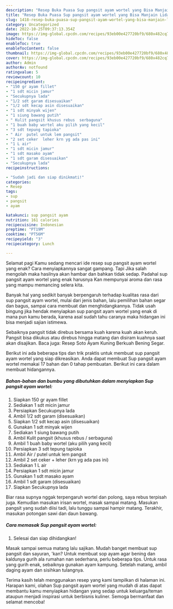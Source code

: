 ```yaml
---
description: "Resep Buka Puasa Sup pangsit ayam wortel yang Bisa Manjain Lidah"
title: "Resep Buka Puasa Sup pangsit ayam wortel yang Bisa Manjain Lidah"
slug: 1418-resep-buka-puasa-sup-pangsit-ayam-wortel-yang-bisa-manjain-lidah
category: Uncategorized
date: 2022-10-25T09:37:13.354Z
image: https://img-global.cpcdn.com/recipes/93eb00e427720bf9/680x482cq70/sup-pangsit-ayam-wortel-foto-resep-utama.jpg
hideToc: false
enableToc: true
enableTocContent: false
thumbnail: https://img-global.cpcdn.com/recipes/93eb00e427720bf9/680x482cq70/sup-pangsit-ayam-wortel-foto-resep-utama.jpg
cover: https://img-global.cpcdn.com/recipes/93eb00e427720bf9/680x482cq70/sup-pangsit-ayam-wortel-foto-resep-utama.jpg
author: Admin
authorAv: notfound
ratingvalue: 5
reviewcount: 10
recipeingredient:
- "150 gr ayam fillet"
- "1 sdt micin jamur"
- "Secukupnya lada"
- "1/2 sdt garam disesuaikan"
- "1/2 sdt kecap asin disesuaikan"
- "1 sdt minyak wijen"
- "1 siung bawang putih"
- " Kulit pangsit khusus rebus  serbaguna"
- "1 buah baby wortel aku pilih yang kecil"
- "3 sdt tepung tapioka"
- " Air  putel untuk lem pangsit"
- "2 set ceker  leher krn yg ada pas ini"
- "1 L air"
- "1 sdt micin jamur"
- "1 sdt masako ayam"
- "1 sdt garam disesuaikan"
- "Secukupnya lada"
recipeinstructions:

- "Sudah jadi dan siap dinikmati!"
categories:
- Resep
tags:
- sup
- pangsit
- ayam

katakunci: sup pangsit ayam 
nutrition: 161 calories
recipecuisine: Indonesian
preptime: "PT19M"
cooktime: "PT56M"
recipeyield: "3"
recipecategory: Lunch

---
```



Selamat pagi Kamu sedang mencari ide resep sup pangsit ayam wortel yang enak? Cara menyiapkannya sangat gampang. Tapi Jika salah mengolah maka hasilnya akan hambar dan bahkan tidak sedap. Padahal sup pangsit ayam wortel yang enak harusnya Kan mempunyai aroma dan rasa yang mampu memancing selera kita.


Banyak hal yang sedikit banyak berpengaruh terhadap kualitas rasa dari sup pangsit ayam wortel, mulai dari jenis bahan, lalu pemilihan bahan segar dan bagus, sampai cara membuat dan menghidangkannya. Tidak usah bingung jika hendak menyiapkan sup pangsit ayam wortel yang enak di mana pun kamu berada, karena asal sudah tahu caranya maka hidangan ini bisa menjadi sajian istimewa.

Sebaiknya pangsit tidak direbus bersama kuah karena kuah akan keruh. Pangsit bisa dikukus atau direbus hingga matang dan disiram kuahnya saat akan disajikan. Baca juga: Resep Soto Ayam Kuning Berkuah Bening Segar.


Berikut ini ada beberapa tips dan trik praktis untuk membuat sup pangsit ayam wortel yang siap dikreasikan. Anda dapat membuat Sup pangsit ayam wortel memakai 17 bahan dan 0 tahap pembuatan. Berikut ini cara dalam membuat hidangannya.

<!--inarticleads1-->

##### Bahan-bahan dan bumbu yang dibutuhkan dalam menyiapkan Sup pangsit ayam wortel:

1. Siapkan 150 gr ayam fillet
1. Sediakan 1 sdt micin jamur
1. Persiapkan Secukupnya lada
1. Ambil 1/2 sdt garam (disesuaikan)
1. Siapkan 1/2 sdt kecap asin (disesuaikan)
1. Gunakan 1 sdt minyak wijen
1. Sediakan 1 siung bawang putih
1. Ambil  Kulit pangsit (khusus rebus / serbaguna)
1. Ambil 1 buah baby wortel (aku pilih yang kecil)
1. Persiapkan 3 sdt tepung tapioka
1. Ambil  Air / putel untuk lem pangsit
1. Ambil 2 set ceker + leher (krn yg ada pas ini)
1. Sediakan 1 L air
1. Persiapkan 1 sdt micin jamur
1. Gunakan 1 sdt masako ayam
1. Ambil 1 sdt garam (disesuaikan)
1. Siapkan Secukupnya lada


Biar rasa supnya nggak terpengaruh wortel dan polong, saya rebus terpisah juga. Kemudian masukan irisan wortel, masak sampai matang. Masukan pangsit yang sudah diisi tadi, lalu tunggu sampai hampir matang. Terakhir, masukan potongan sawi dan daun bawang. 

<!--inarticleads2-->

##### Cara memasak Sup pangsit ayam wortel:


1. Selesai dan siap dihidangkan!

Masak sampai semua matang lalu sajikan. Mudah banget membuat sup pangsit dan sayuran, &#39;kan? Untuk membuat sop ayam agar bening dan kaldunya gurih ala rumahan nan sederhana, perlu beberapa tips. Untuk rasa yang gurih enak, sebaiknya gunakan ayam kampung. Setelah matang, ambil daging ayam dan sisihkan tulangnya. 

Terima kasih telah menggunakan resep yang kami tampilkan di halaman ini. Harapan kami, olahan Sup pangsit ayam wortel yang mudah di atas dapat membantu kamu menyiapkan hidangan yang sedap untuk keluarga/teman ataupun menjadi inspirasi untuk berbisnis kuliner. Semoga bermanfaat dan selamat mencoba!
